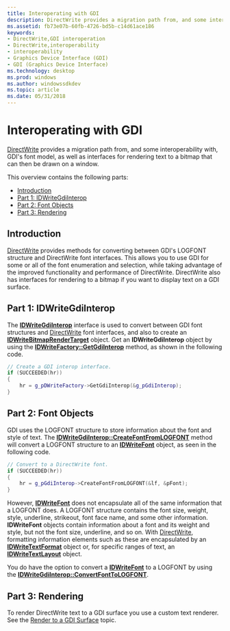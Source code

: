 ```yaml
---
title: Interoperating with GDI
description: DirectWrite provides a migration path from, and some interoperability with, GDI's font model, as well as interfaces for rendering text to a bitmap that can then be drawn on a window.
ms.assetid: fb73e07b-60fb-4726-bd5b-c14d61ace186
keywords:
- DirectWrite,GDI interoperation
- DirectWrite,interoperability
- interoperability
- Graphics Device Interface (GDI)
- GDI (Graphics Device Interface)
ms.technology: desktop
ms.prod: windows
ms.author: windowssdkdev
ms.topic: article
ms.date: 05/31/2018
---
```


# Interoperating with GDI

[DirectWrite](direct-write-portal.md) provides a migration path from, and some interoperability with, GDI's font model, as well as interfaces for rendering text to a bitmap that can then be drawn on a window.

This overview contains the following parts:

-   [Introduction](#introduction)
-   [Part 1: IDWriteGdiInterop](#part-1-idwritegdiinterop)
-   [Part 2: Font Objects](#part-2-font-objects)
-   [Part 3: Rendering](#part-3-rendering)

## Introduction

[DirectWrite](direct-write-portal.md) provides methods for converting between GDI's LOGFONT structure and DirectWrite font interfaces. This allows you to use GDI for some or all of the font enumeration and selection, while taking advantage of the improved functionality and performance of DirectWrite. DirectWrite also has interfaces for rendering to a bitmap if you want to display text on a GDI surface.

## Part 1: IDWriteGdiInterop

The [**IDWriteGdiInterop**](https://msdn.microsoft.com/en-us/library/Dd371172(v=VS.85).aspx) interface is used to convert between GDI font structures and [DirectWrite](direct-write-portal.md) font interfaces, and also to create an [**IDWriteBitmapRenderTarget**](https://msdn.microsoft.com/en-us/library/Dd368165(v=VS.85).aspx) object. Get an **IDWriteGdiInterop** object by using the [**IDWriteFactory::GetGdiInterop**](https://msdn.microsoft.com/en-us/library/Dd368207(v=VS.85).aspx) method, as shown in the following code.


```C++
// Create a GDI interop interface.
if (SUCCEEDED(hr))
{
    hr = g_pDWriteFactory->GetGdiInterop(&g_pGdiInterop);
}
```



## Part 2: Font Objects

GDI uses the LOGFONT structure to store information about the font and style of text. The [**IDWriteGdiInterop::CreateFontFromLOGFONT**](https://msdn.microsoft.com/en-us/library/Dd371187(v=VS.85).aspx) method will convert a LOGFONT structure to an [**IDWriteFont**](https://msdn.microsoft.com/en-us/library/Dd368213(v=VS.85).aspx) object, as seen in the following code.


```C++
// Convert to a DirectWrite font.
if (SUCCEEDED(hr))
{
    hr = g_pGdiInterop->CreateFontFromLOGFONT(&lf, &pFont);
}
```



However, [**IDWriteFont**](https://msdn.microsoft.com/en-us/library/Dd368213(v=VS.85).aspx) does not encapsulate all of the same information that a LOGFONT does. A LOGFONT structure contains the font size, weight, style, underline, strikeout, font face name, and some other information. **IDWriteFont** objects contain information about a font and its weight and style, but not the font size, underline, and so on. With [DirectWrite](direct-write-portal.md), formatting information elements such as these are encapsulated by an [**IDWriteTextFormat**](https://msdn.microsoft.com/en-us/library/Dd316628(v=VS.85).aspx) object or, for specific ranges of text, an [**IDWriteTextLayout**](https://msdn.microsoft.com/en-us/library/Dd316718(v=VS.85).aspx) object.

You do have the option to convert a [**IDWriteFont**](https://msdn.microsoft.com/en-us/library/Dd368213(v=VS.85).aspx) to a LOGFONT by using the [**IDWriteGdiInterop::ConvertFontToLOGFONT**](https://msdn.microsoft.com/en-us/library/Dd371177(v=VS.85).aspx).

## Part 3: Rendering

To render DirectWrite text to a GDI surface you use a custom text renderer. See the [Render to a GDI Surface](render-to-a-gdi-surface.md) topic.

 

 




